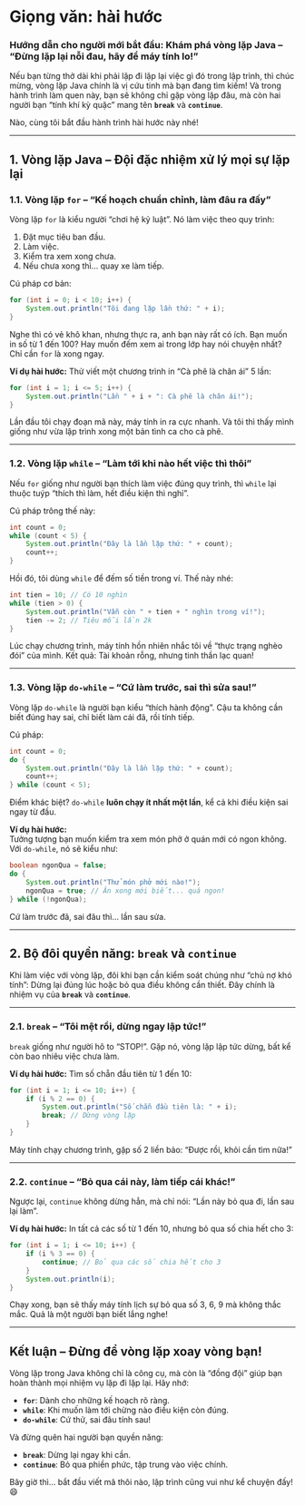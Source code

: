 # Giọng văn: hài hước

### **Hướng dẫn cho người mới bắt đầu: Khám phá vòng lặp Java – “Đừng lặp lại nỗi đau, hãy để máy tính lo!”**

Nếu bạn từng thở dài khi phải lặp đi lặp lại việc gì đó trong lập trình, thì chúc mừng, vòng lặp Java chính là vị cứu tinh mà bạn đang tìm kiếm! Và trong hành trình làm quen này, bạn sẽ không chỉ gặp vòng lặp đâu, mà còn hai người bạn “tính khí kỳ quặc” mang tên **`break`** và **`continue`**.

Nào, cùng tôi bắt đầu hành trình hài hước này nhé!

---

## **1. Vòng lặp Java – Đội đặc nhiệm xử lý mọi sự lặp lại**

### **1.1. Vòng lặp `for` – “Kế hoạch chuẩn chỉnh, làm đâu ra đấy”**
Vòng lặp `for` là kiểu người “chơi hệ kỷ luật”. Nó làm việc theo quy trình:
1. Đặt mục tiêu ban đầu.
2. Làm việc.
3. Kiểm tra xem xong chưa.
4. Nếu chưa xong thì… quay xe làm tiếp.

Cú pháp cơ bản:
```java
for (int i = 0; i < 10; i++) {
    System.out.println("Tôi đang lặp lần thứ: " + i);
}
```
Nghe thì có vẻ khô khan, nhưng thực ra, anh bạn này rất có ích. Bạn muốn in số từ 1 đến 100? Hay muốn đếm xem ai trong lớp hay nói chuyện nhất? Chỉ cần `for` là xong ngay.

**Ví dụ hài hước:** Thử viết một chương trình in “Cà phê là chân ái” 5 lần:
```java
for (int i = 1; i <= 5; i++) {
    System.out.println("Lần " + i + ": Cà phê là chân ái!");
}
```
Lần đầu tôi chạy đoạn mã này, máy tính in ra cực nhanh. Và tôi thì thấy mình giống như vừa lập trình xong một bản tình ca cho cà phê.

---

### **1.2. Vòng lặp `while` – “Làm tới khi nào hết việc thì thôi”**
Nếu `for` giống như người bạn thích làm việc đúng quy trình, thì `while` lại thuộc tuýp “thích thì làm, hết điều kiện thì nghỉ”.

Cú pháp trông thế này:
```java
int count = 0;
while (count < 5) {
    System.out.println("Đây là lần lặp thứ: " + count);
    count++;
}
```
Hồi đó, tôi dùng `while` để đếm số tiền trong ví. Thế này nhé:
```java
int tien = 10; // Có 10 nghìn
while (tien > 0) {
    System.out.println("Vẫn còn " + tien + " nghìn trong ví!");
    tien -= 2; // Tiêu mỗi lần 2k
}
```
Lúc chạy chương trình, máy tính hồn nhiên nhắc tôi về “thực trạng nghèo đói” của mình. Kết quả: Tài khoản rỗng, nhưng tinh thần lạc quan!

---

### **1.3. Vòng lặp `do-while` – “Cứ làm trước, sai thì sửa sau!”**
Vòng lặp `do-while` là người bạn kiểu “thích hành động”. Cậu ta không cần biết đúng hay sai, chỉ biết làm cái đã, rồi tính tiếp.

Cú pháp:
```java
int count = 0;
do {
    System.out.println("Đây là lần lặp thứ: " + count);
    count++;
} while (count < 5);
```
Điểm khác biệt? `do-while` **luôn chạy ít nhất một lần**, kể cả khi điều kiện sai ngay từ đầu.

**Ví dụ hài hước:**  
Tưởng tượng bạn muốn kiểm tra xem món phở ở quán mới có ngon không. Với `do-while`, nó sẽ kiểu như:
```java
boolean ngonQua = false;
do {
    System.out.println("Thử món phở mới nào!");
    ngonQua = true; // Ăn xong mới biết... quá ngon!
} while (!ngonQua);
```
Cứ làm trước đã, sai đâu thì… lần sau sửa.

---

## **2. Bộ đôi quyền năng: `break` và `continue`**

Khi làm việc với vòng lặp, đôi khi bạn cần kiểm soát chúng như “chủ nợ khó tính”: Dừng lại đúng lúc hoặc bỏ qua điều không cần thiết. Đây chính là nhiệm vụ của **`break`** và **`continue`**.

---

### **2.1. `break` – “Tôi mệt rồi, dừng ngay lập tức!”**
`break` giống như người hô to “STOP!”. Gặp nó, vòng lặp lập tức dừng, bất kể còn bao nhiêu việc chưa làm.

**Ví dụ hài hước:** Tìm số chẵn đầu tiên từ 1 đến 10:
```java
for (int i = 1; i <= 10; i++) {
    if (i % 2 == 0) {
        System.out.println("Số chẵn đầu tiên là: " + i);
        break; // Dừng vòng lặp
    }
}
```
Máy tính chạy chương trình, gặp số 2 liền bảo: “Được rồi, khỏi cần tìm nữa!”

---

### **2.2. `continue` – “Bỏ qua cái này, làm tiếp cái khác!”**
Ngược lại, `continue` không dừng hẳn, mà chỉ nói: “Lần này bỏ qua đi, lần sau lại làm”.

**Ví dụ hài hước:** In tất cả các số từ 1 đến 10, nhưng bỏ qua số chia hết cho 3:
```java
for (int i = 1; i <= 10; i++) {
    if (i % 3 == 0) {
        continue; // Bỏ qua các số chia hết cho 3
    }
    System.out.println(i);
}
```
Chạy xong, bạn sẽ thấy máy tính lịch sự bỏ qua số 3, 6, 9 mà không thắc mắc. Quả là một người bạn biết lắng nghe!

---

## **Kết luận – Đừng để vòng lặp xoay vòng bạn!**

Vòng lặp trong Java không chỉ là công cụ, mà còn là “đồng đội” giúp bạn hoàn thành mọi nhiệm vụ lặp đi lặp lại. Hãy nhớ:
- **`for`**: Dành cho những kế hoạch rõ ràng.
- **`while`**: Khi muốn làm tới chừng nào điều kiện còn đúng.
- **`do-while`**: Cứ thử, sai đâu tính sau!

Và đừng quên hai người bạn quyền năng:
- **`break`**: Dừng lại ngay khi cần.
- **`continue`**: Bỏ qua phiền phức, tập trung vào việc chính.

Bây giờ thì… bắt đầu viết mã thôi nào, lập trình cũng vui như kể chuyện đấy! 😄  